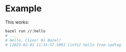 # Example

This works:

```bash
bazel run //:hello
# ...
# Hello, Clion! Hi Bazel!
# [2023-02-01 11:35:57.509] [info] hello from spdlog
```

